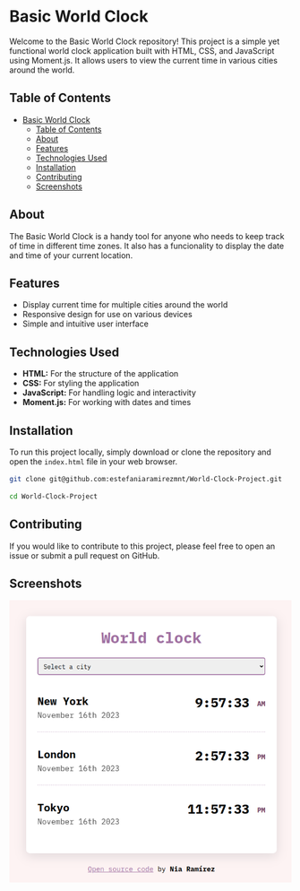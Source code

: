 # Basic World Clock

Welcome to the Basic World Clock repository! This project is a simple yet functional world clock application built with HTML, CSS, and JavaScript using Moment.js. It allows users to view the current time in various cities around the world.

## Table of Contents

- [Basic World Clock](#basic-world-clock)
  - [Table of Contents](#table-of-contents)
  - [About](#about)
  - [Features](#features)
  - [Technologies Used](#technologies-used)
  - [Installation](#installation)
  - [Contributing](#contributing)
  - [Screenshots](#screenshots)

## About

The Basic World Clock is a handy tool for anyone who needs to keep track of time in different time zones. It also has a funcionality to display the date and time of your current location. 

## Features

- Display current time for multiple cities around the world
- Responsive design for use on various devices
- Simple and intuitive user interface

## Technologies Used

- **HTML:** For the structure of the application
- **CSS:** For styling the application
- **JavaScript:** For handling logic and interactivity
- **Moment.js:** For working with dates and times

## Installation

To run this project locally, simply download or clone the repository and open the `index.html` file in your web browser.

```bash
git clone git@github.com:estefaniaramirezmnt/World-Clock-Project.git
```
```bash
cd World-Clock-Project
```

## Contributing

If you would like to contribute to this project, please feel free to open an issue or submit a pull request on GitHub.


## Screenshots

![Screenshot](./src/img/clockApp.png)
